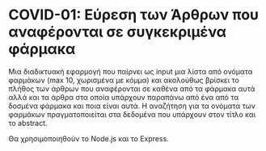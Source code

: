 # COVID-01: Εύρεση των Άρθρων που αναφέρονται σε συγκεκριμένα φάρμακα

Mια διαδικτυακή εφαρμογή που παίρνει ως input μια λίστα από ονόματα φαρμάκων (max 10, χωρισμένα με κόμμα) και ακολούθως βρίσκει το πλήθος των άρθρων που αναφέρονται σε καθένα από τα φάρμακα αυτά αλλά και τα άρθρα στα οποία υπάρχουν παραπάνω από ένα από τα δοσμένα φάρμακα και ποια είναι αυτά. Η αναζήτηση για τα ονόματα των φαρμάκων πραγματοποιείται στα δεδομένα που υπάρχουν στον τίτλο και το abstract.

Θα χρησιμοποιηθούν το Node.js και το Express.


